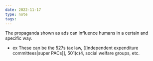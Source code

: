 ```yaml
---
date: 2022-11-17
type: note
tags:
---
```


The propaganda shown as ads can influence humans in a certain and specific way.
- ex These can be the 527s tax law, [[independent expenditure committees|super PACs]], 501(c)4, social welfare groups, etc.
